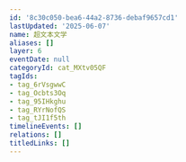```yaml
---
id: '8c30c050-bea6-44a2-8736-debaf9657cd1'
lastUpdated: '2025-06-07'
name: 超文本文学
aliases: []
layer: 6
eventDate: null
categoryId: cat_MXtv05QF
tagIds:
- tag_6rVsgwwC
- tag_Ocbts3Oq
- tag_95IHkghu
- tag_RYrNofQS
- tag_tJI1f5th
timelineEvents: []
relations: []
titledLinks: []
---
```


